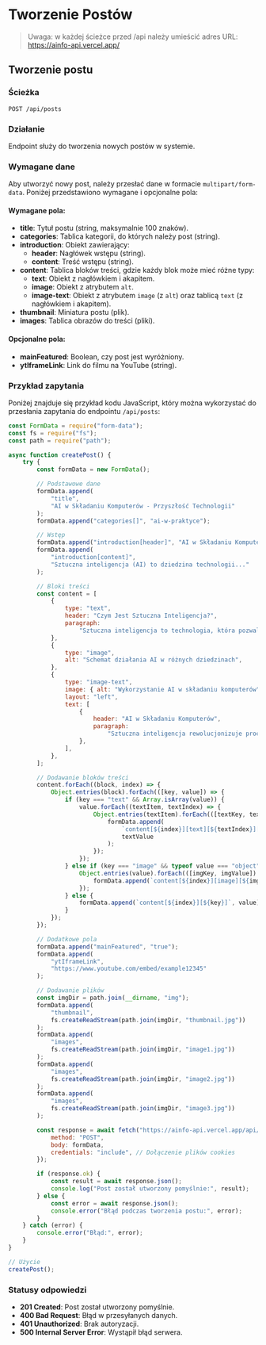 # Tworzenie Postów

> Uwaga: w każdej ścieżce przed /api należy umieścić adres URL: https://ainfo-api.vercel.app/

## Tworzenie postu

### Ścieżka

```
POST /api/posts
```

### Działanie

Endpoint służy do tworzenia nowych postów w systemie.

### Wymagane dane

Aby utworzyć nowy post, należy przesłać dane w formacie `multipart/form-data`. Poniżej przedstawiono wymagane i opcjonalne pola:

#### Wymagane pola:

- **title**: Tytuł postu (string, maksymalnie 100 znaków).
- **categories**: Tablica kategorii, do których należy post (string).
- **introduction**: Obiekt zawierający:
  - **header**: Nagłówek wstępu (string).
  - **content**: Treść wstępu (string).
- **content**: Tablica bloków treści, gdzie każdy blok może mieć różne typy:
  - **text**: Obiekt z nagłówkiem i akapitem.
  - **image**: Obiekt z atrybutem `alt`.
  - **image-text**: Obiekt z atrybutem `image` (z `alt`) oraz tablicą `text` (z nagłówkiem i akapitem).
- **thumbnail**: Miniatura postu (plik).
- **images**: Tablica obrazów do treści (pliki).

#### Opcjonalne pola:

- **mainFeatured**: Boolean, czy post jest wyróżniony.
- **ytIframeLink**: Link do filmu na YouTube (string).

### Przykład zapytania

Poniżej znajduje się przykład kodu JavaScript, który można wykorzystać do przesłania zapytania do endpointu `/api/posts`:

```javascript
const FormData = require("form-data");
const fs = require("fs");
const path = require("path");

async function createPost() {
	try {
		const formData = new FormData();

		// Podstawowe dane
		formData.append(
			"title",
			"AI w Składaniu Komputerów - Przyszłość Technologii"
		);
		formData.append("categories[]", "ai-w-praktyce");

		// Wstęp
		formData.append("introduction[header]", "AI w Składaniu Komputerów");
		formData.append(
			"introduction[content]",
			"Sztuczna inteligencja (AI) to dziedzina technologii..."
		);

		// Bloki treści
		const content = [
			{
				type: "text",
				header: "Czym Jest Sztuczna Inteligencja?",
				paragraph:
					"Sztuczna inteligencja to technologia, która pozwala maszynom naśladować ludzkie zdolności poznawcze.",
			},
			{
				type: "image",
				alt: "Schemat działania AI w różnych dziedzinach",
			},
			{
				type: "image-text",
				image: { alt: "Wykorzystanie AI w składaniu komputerów" },
				layout: "left",
				text: [
					{
						header: "AI w Składaniu Komputerów",
						paragraph:
							"Sztuczna inteligencja rewolucjonizuje proces składania komputerów...",
					},
				],
			},
		];

		// Dodawanie bloków treści
		content.forEach((block, index) => {
			Object.entries(block).forEach(([key, value]) => {
				if (key === "text" && Array.isArray(value)) {
					value.forEach((textItem, textIndex) => {
						Object.entries(textItem).forEach(([textKey, textValue]) => {
							formData.append(
								`content[${index}][text][${textIndex}][${textKey}]`,
								textValue
							);
						});
					});
				} else if (key === "image" && typeof value === "object") {
					Object.entries(value).forEach(([imgKey, imgValue]) => {
						formData.append(`content[${index}][image][${imgKey}]`, imgValue);
					});
				} else {
					formData.append(`content[${index}][${key}]`, value);
				}
			});
		});

		// Dodatkowe pola
		formData.append("mainFeatured", "true");
		formData.append(
			"ytIframeLink",
			"https://www.youtube.com/embed/example12345"
		);

		// Dodawanie plików
		const imgDir = path.join(__dirname, "img");
		formData.append(
			"thumbnail",
			fs.createReadStream(path.join(imgDir, "thumbnail.jpg"))
		);
		formData.append(
			"images",
			fs.createReadStream(path.join(imgDir, "image1.jpg"))
		);
		formData.append(
			"images",
			fs.createReadStream(path.join(imgDir, "image2.jpg"))
		);
		formData.append(
			"images",
			fs.createReadStream(path.join(imgDir, "image3.jpg"))
		);

		const response = await fetch("https://ainfo-api.vercel.app/api/posts", {
			method: "POST",
			body: formData,
			credentials: "include", // Dołączenie plików cookies
		});

		if (response.ok) {
			const result = await response.json();
			console.log("Post został utworzony pomyślnie:", result);
		} else {
			const error = await response.json();
			console.error("Błąd podczas tworzenia postu:", error);
		}
	} catch (error) {
		console.error("Błąd:", error);
	}
}

// Użycie
createPost();
```

### Statusy odpowiedzi

- **201 Created**: Post został utworzony pomyślnie.
- **400 Bad Request**: Błąd w przesyłanych danych.
- **401 Unauthorized**: Brak autoryzacji.
- **500 Internal Server Error**: Wystąpił błąd serwera.

